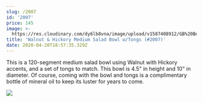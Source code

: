 ```yaml
---
slug: /2007
id: '2007'
price: 145
image: >-
  https://res.cloudinary.com/dy6lb8vna/image/upload/v1587408912/GB%20Bowlworks%20Gallery/2007a.jpg
title: 'Walnut & Hickory Medium Salad Bowl w/Tongs (#2007)'
date: 2020-04-20T18:57:35.329Z
---
```

This is a 120-segment medium salad bowl using Walnut with Hickory accents, and a set of tongs to match.  This bowl is 4.5" in height and 10" in diameter.  Of course, coming with the bowl and tongs is a complimentary bottle of mineral oil to keep its luster for years to come.

![](https://res.cloudinary.com/dy6lb8vna/image/upload/v1587409410/GB%20Bowlworks%20Gallery/2007b.jpg)